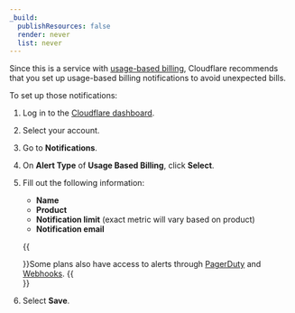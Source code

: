 ```yaml
---
_build:
  publishResources: false
  render: never
  list: never
---
```


Since this is a service with [usage-based billing](/support/account-management-billing/billing-cloudflare-add-on-services/understanding-billing-for-add-on-services/), Cloudflare recommends that you set up usage-based billing notifications to avoid unexpected bills.

To set up those notifications:

1. Log in to the [Cloudflare dashboard](https://dash.cloudflare.com).
2. Select your account.
3. Go to **Notifications**.
4. On **Alert Type** of **Usage Based Billing**, click **Select**.
5. Fill out the following information:

    - **Name**
    - **Product**
    - **Notification limit** (exact metric will vary based on product)
    - **Notification email**

    {{<Aside type="note">}}Some plans also have access to alerts through [PagerDuty](/fundamentals/notifications/create-notifications/create-pagerduty/) and [Webhooks](/fundamentals/notifications/create-notifications/configure-webhooks/).
    {{</Aside>}}

6. Select **Save**.